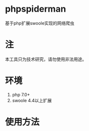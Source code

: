 # phpspiderman
基于php扩展swoole实现的网络爬虫

# 注
本工具只为技术研究，请勿使用非法用途。

# 环境
1. php 7.0+
2. swoole 4.4以上扩展

# 使用方法
